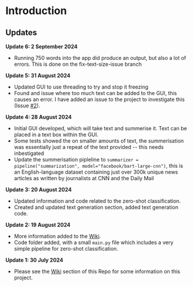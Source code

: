 # Introduction
## Updates

**Update 6: 2 September 2024**
- Running 750 words into the app did produce an output, but also a lot of errors. This is done on the fix-text-size-issue branch

**Update 5: 31 August 2024**
- Updated GUI to use threading to try and stop it freezing
- Found and issue where too much text can be added to the GUI, this causes an error. I have added an issue to the project to investigate this (Issue [#2](https://github.com/ofithcheallaigh/orchid_hammer/issues/2)).

**Update 4: 28 August 2024**
- Initial GUI developed, which will take text and summerise it. Text can be placed in a text box within the GUI.
- Some tests showed the on smaller amounts of text, the summerisation was essentially just a repeat of the text provided -- this needs inbestigated
- Update the summerisation pipleline to `summarizer = pipeline("summarization", model="facebook/bart-large-cnn")`, this is an English-language dataset containing just over 300k unique news articles as written by journalists at CNN and the Daily Mail

**Update 3: 20 August 2024**
- Updated information and code related to the zero-shot classification.
- Created and updated text generation section, added text generation code.

**Update 2: 19 August 2024**
- More information added to the [Wiki](https://github.com/ofithcheallaigh/orchid_hammer/wiki).
- Code folder added, with a small `main.py` file which includes a very simple pipeline for zero-shot classification.

**Update 1: 30 July 2024**     
- Please see the [Wiki](https://github.com/ofithcheallaigh/orchid_hammer/wiki) section of this Repo for some information on this project.



